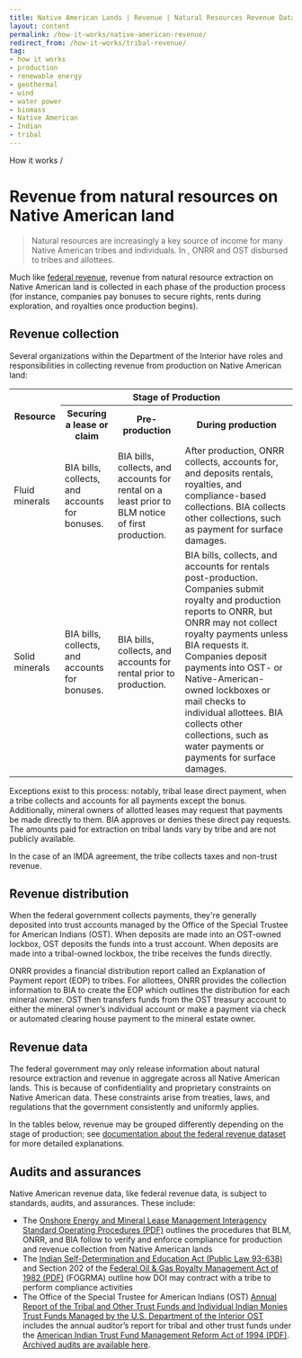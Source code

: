```yaml
---
title: Native American Lands | Revenue | Natural Resources Revenue Data
layout: content
permalink: /how-it-works/native-american-revenue/
redirect_from: /how-it-works/tribal-revenue/
tag:
- how it works
- production
- renewable energy
- geothermal
- wind
- water power
- biomass
- Native American
- Indian
- tribal
---
```


<custom-link to="/how-it-works/" className="breadcrumb link-charlie">How it works</custom-link> /
# Revenue from natural resources on Native American land

> Natural resources are increasingly a key source of income for many Native American tribes and individuals. In <display-year data-set-key="disbursements" accounting-type='fiscal'></display-year>, <glossary-term>ONRR</glossary-term> and <glossary-term>OST</glossary-term> disbursed <display-disbursement filter='{"Fund": "American Indian Tribes"}'></display-disbursement> to tribes and allottees.

Much like [federal revenue](/explore/#revenue), revenue from natural resource extraction on Native American land is collected in each phase of the production process (for instance, companies pay bonuses to secure rights, rents during exploration, and royalties once production begins).

## Revenue collection

Several organizations within the Department of the Interior have roles and responsibilities in collecting revenue from production on Native American land:

<table class="article_table">
  <tbody>
    <tr>
      <th rowspan="2">Resource</th>
      <th colspan="3">Stage of Production</th>
    </tr>
    <tr>
      <th>Securing a lease or claim</th>
      <th>Pre-production</th>
      <th>During production</th>
    </tr>
    <tr>
      <td>Fluid minerals</td>
      <td>BIA bills, collects, and accounts for bonuses.</td>
      <td>BIA bills, collects, and accounts for rental on a least prior to BLM notice of first production.</td>
      <td>After production, ONRR collects, accounts for, and deposits rentals, royalties, and compliance-based collections. BIA collects other collections, such as payment for surface damages.</td>
    </tr>
    <tr>
      <td>Solid minerals</td>
      <td>BIA bills, collects, and accounts for bonuses.</td>
      <td>BIA bills, collects, and accounts for rental prior to production.</td>
      <td>BIA bills, collects, and accounts for rentals post-production. Companies submit royalty and production reports to ONRR, but ONRR may not collect royalty payments unless BIA requests it. Companies deposit payments into OST- or Native-American-owned lockboxes or mail checks to individual allottees. BIA collects other collections, such as water payments or payments for surface damages.</td>
    </tr>
  </tbody>
</table>

Exceptions exist to this process: notably, tribal lease direct payment, when a tribe collects and accounts for all payments except the bonus. Additionally, mineral owners of allotted leases may request that payments be made directly to them. BIA approves or denies these direct pay requests. The amounts paid for extraction on tribal lands vary by tribe and are not publicly available.

In the case of an <glossary-term>IMDA</glossary-term> agreement, the tribe collects taxes and non-trust revenue.

## Revenue distribution

When the federal government collects payments, they're generally deposited into trust accounts managed by the Office of the Special Trustee for American Indians (OST). When deposits are made into an OST-owned lockbox, OST deposits the funds into a trust account. When deposits are made into a tribal-owned lockbox, the tribe receives the funds directly.

ONRR provides a financial distribution report called an Explanation of Payment report (EOP) to tribes. For allottees, ONRR provides the collection information to BIA to create the EOP which outlines the distribution for each mineral owner. OST then transfers funds from the OST treasury account to either the mineral owner’s individual account or make a payment via check or automated clearing house payment to the mineral estate owner.

## Revenue data

The federal government may only release information about natural resource extraction and revenue in aggregate across all Native American lands. This is because of confidentiality and proprietary constraints on Native American data. These constraints arise from treaties, laws, and regulations that the government consistently and uniformly applies.

In the tables below, revenue may be grouped differently depending on the stage of production; see [documentation about the federal revenue dataset](/downloads/federal-revenue-by-location/) for more detailed explanations.

<native-american-revenue-table></native-american-revenue-table>

## Audits and assurances

Native American revenue data, like federal revenue data, is subject to standards, audits, and assurances. These include:

- The [Onshore Energy and Mineral Lease Management Interagency Standard Operating Procedures (PDF)](https://www.onrr.gov/about/pdfdocs/FINAL%20Interagency%20SOP%20-%2009-23-13.pdf) outlines the procedures that BLM, ONRR, and BIA follow to verify and enforce compliance for production and revenue collection from Native American lands
- The [Indian Self-Determination and Education Act (Public Law 93-638)](https://www.doi.gov/ost/tribal_beneficiaries/contracting) and Section 202 of the [Federal Oil & Gas Royalty Management Act of 1982 (PDF)](https://www.boem.gov/uploadedFiles/BOEM/Oil_and_Gas_Energy_Program/Leasing/Outer_Continental_Shelf/Lands_Act_History/federal%20og%20royalty%20mgmt.pdf) (FOGRMA) outline how DOI may contract with a tribe to perform compliance activities
- The Office of the Special Trustee for American Indians (OST) [Annual Report of the Tribal and Other Trust Funds and Individual Indian Monies Trust Funds Managed by the U.S. Department of the Interior OST](https://www.doi.gov/ost) includes the annual auditor’s report for tribal and other trust funds under the [American Indian Trust Fund Management Reform Act of 1994 (PDF)](https://www.doi.gov/sites/doi.gov/files/migrated/ost/trust_documents/upload/American-IndianTrustFundManagementReformActof1994.pdf). [Archived audits are available here](https://www.doi.gov/ost/trust_documents/Annual-Audits).
